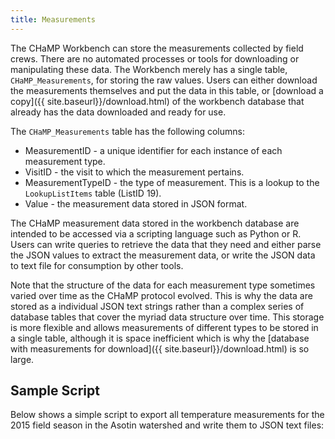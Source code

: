 ```yaml
---
title: Measurements
---
```


The CHaMP Workbench can store the measurements collected by field crews. There are no automated processes or tools for downloading or manipulating these data. The Workbench merely has a single table, `CHaMP_Measurements`, for storing the raw values. Users can either download the measurements themselves and put the data in this table, or [download a copy]({{ site.baseurl}}/download.html) of the workbench database that already has the data downloaded and ready for use.

The `CHaMP_Measurements` table has the following columns:

* MeasurementID - a unique identifier for each instance of each measurement type.
* VisitID - the visit to which the measurement pertains.
* MeasurementTypeID - the type of measurement. This is a lookup to the `LookupListItems` table (ListID 19).
* Value - the measurement data stored in JSON format.

The CHaMP measurement data stored in the workbench database are intended to be accessed via a scripting language such as Python or R. Users can write queries to retrieve the data that they need and either parse the JSON values to extract the measurement data, or write the JSON data to text file for consumption by other tools.

Note that the structure of the data for each measurement type sometimes varied over time as the CHaMP protocol evolved. This is why the data are stored as a individual JSON text strings rather than a complex series of database tables that cover the myriad data structure over time. This storage is more flexible and allows measurements of different types to be stored in a single table, although it is space inefficient which is why the [database with measurements for download]({{ site.baseurl}}/download.html) is so large.

## Sample Script

Below shows a simple script to export all temperature measurements for the 2015 field season in the Asotin watershed and write them to JSON text files:

```python


```